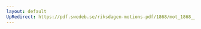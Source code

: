 ```yaml
---
layout: default
UpRedirect: https://pdf.swedeb.se/riksdagen-motions-pdf/1868/mot_1868__ak__00088/mot_1868__ak__00088_002.pdf
---
```

